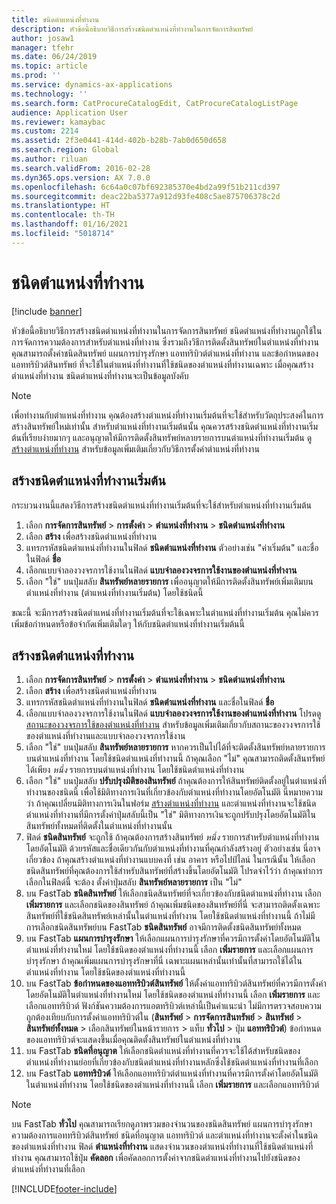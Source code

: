 ```yaml
---
title: ชนิดตำแหน่งที่ทำงาน
description: หัวข้อนี้อธิบายวิธีการสร้างชนิดตำแหน่งที่ทำงานในการจัดการสินทรัพย์
author: josaw1
manager: tfehr
ms.date: 06/24/2019
ms.topic: article
ms.prod: ''
ms.service: dynamics-ax-applications
ms.technology: ''
ms.search.form: CatProcureCatalogEdit, CatProcureCatalogListPage
audience: Application User
ms.reviewer: kamaybac
ms.custom: 2214
ms.assetid: 2f3e0441-414d-402b-b28b-7ab0d650d658
ms.search.region: Global
ms.author: riluan
ms.search.validFrom: 2016-02-28
ms.dyn365.ops.version: AX 7.0.0
ms.openlocfilehash: 6c64a0c07bf692385370e4bd2a99f51b211cd397
ms.sourcegitcommit: deac22ba5377a912d93fe408c5ae875706378c2d
ms.translationtype: HT
ms.contentlocale: th-TH
ms.lasthandoff: 01/16/2021
ms.locfileid: "5018714"
---
```

# <a name="functional-location-types"></a>ชนิดตำแหน่งที่ทำงาน

[!include [banner](../../includes/banner.md)]

 

หัวข้อนี้อธิบายวิธีการสร้างชนิดตำแหน่งที่ทำงานในการจัดการสินทรัพย์ ชนิดตำแหน่งที่ทำงานถูกใช้ในการจัดการความต้องการสำหรับตำแหน่งที่ทำงาน ซึ่งรวมถึงวิธีการติดตั้งสินทรัพย์ในตำแหน่งที่ทำงาน คุณสามารถตั้งค่าชนิดสินทรัพย์ แผนการบำรุงรักษา แอททริบิวต์ตำแหน่งที่ทำงาน และข้อกำหนดของแอททริบิวต์สินทรัพย์ ที่จะใช้ในตำแหน่งที่ทำงานที่ใช้ชนิดของตำแหน่งที่ทำงานเฉพาะ เมื่อคุณสร้างตำแหน่งที่ทำงาน ชนิดตำแหน่งที่ทำงานจะเป็นข้อมูลบังคับ

>[!NOTE] 
>เพื่อทำงานกับตำแหน่งที่ทำงาน คุณต้องสร้างตำแหน่งที่ทำงานเริ่มต้นที่จะใช้สำหรับวัตถุประสงค์ในการสร้างสินทรัพย์ใหม่เท่านั้น สำหรับตำแหน่งที่ทำงานเริ่มต้นนั้น คุณควรสร้างชนิดตำแหน่งที่ทำงานเริ่มต้นที่เรียบง่ายมากๆ และอนุญาตให้มีการติดตั้งสินทรัพย์หลายรายการบนตำแหน่งที่ทำงานเริ่มต้น ดู [สร้างตำแหน่งที่ทำงาน](../functional-locations/create-functional-locations.md) สำหรับข้อมูลเพิ่มเติมเกี่ยวกับวิธีการตั้งค่าตำแหน่งที่ทำงาน

## <a name="create-a-default-functional-location-type"></a>สร้างชนิดตำแหน่งที่ทำงานเริ่มต้น

กระบวนงานนี้แสดงวิธีการสร้างชนิดตำแหน่งที่ทำงานเริ่มต้นที่จะใช้สำหรับตำแหน่งที่ทำงานเริ่มต้น

1. เลือก **การจัดการสินทรัพย์** > **การตั้งค่า** > **ตำแหน่งที่ทำงาน** > **ชนิดตำแหน่งที่ทำงาน**
2. เลือก **สร้าง** เพื่อสร้างชนิดตำแหน่งที่ทำงาน
3. แทรกรหัสชนิดตำแหน่งที่ทำงานในฟิลด์ **ชนิดตำแหน่งที่ทำงาน** ตัวอย่างเช่น "ค่าเริ่มต้น" และชื่อในฟิลด์ **ชื่อ**
4. เลือกแบบจำลองวงจรการใช้งานในฟิลด์ **แบบจำลองวงจรการใช้งานของตำแหน่งที่ทำงาน**
5. เลือก "ใช่" บนปุ่มสลับ **สินทรัพย์หลายรายการ** เพื่ออนุญาตให้มีการติดตั้งสินทรัพย์เพิ่มเติมบนตำแหน่งที่ทำงาน (ตำแหน่งที่ทำงานเริ่มต้น) โดยใช้ชนิดนี้

ขณะนี้ จะมีการสร้างชนิดตำแหน่งที่ทำงานเริ่มต้นที่จะใช้เฉพาะในตำแหน่งที่ทำงานเริ่มต้น คุณไม่ควรเพิ่มข้อกำหนดหรือข้อจำกัดเพิ่มเติมใดๆ ให้กับชนิดตำแหน่งที่ทำงานเริ่มต้นนี้


## <a name="create-functional-location-types"></a>สร้างชนิดตำแหน่งที่ทำงาน

1. เลือก **การจัดการสินทรัพย์** > **การตั้งค่า** > **ตำแหน่งที่ทำงาน** > **ชนิดตำแหน่งที่ทำงาน**
2. เลือก **สร้าง** เพื่อสร้างชนิดตำแหน่งที่ทำงาน
3. แทรกรหัสชนิดตำแหน่งที่ทำงานในฟิลด์ **ชนิดตำแหน่งที่ทำงาน** และชื่อในฟิลด์ **ชื่อ**
4. เลือกแบบจำลองวงจรการใช้งานในฟิลด์ **แบบจำลองวงจรการใช้งานของตำแหน่งที่ทำงาน** โปรดดู [สถานะของวงจรการใช้ของตำแหน่งที่ทำงาน](../setup-for-functional-locations/functional-location-stages.md) สำหรับข้อมูลเพิ่มเติมเกี่ยวกับสถานะของวงจรการใช้ของตำแหน่งที่ทำงานและแบบจำลองวงจรการใช้งาน
5. เลือก "ใช่" บนปุ่มสลับ **สินทรัพย์หลายรายการ** หากควรเป็นไปได้ที่จะติดตั้งสินทรัพย์หลายรายการบนตำแหน่งที่ทำงาน โดยใช้ชนิดตำแหน่งที่ทำงานนี้ ถ้าคุณเลือก "ไม่" คุณสามารถติดตั้งสินทรัพย์ได้เพียง *หนึ่ง* รายการบนตำแหน่งที่ทำงาน โดยใช้ชนิดตำแหน่งที่ทำงาน
6. เลือก "ใช่" บนปุ่มสลับ **ปรับปรุงมิติของสินทรัพย์** ถ้าคุณต้องการให้สินทรัพย์ติดตั้งอยู่ในตำแหน่งที่ทำงานของชนิดนี้ เพื่อใช้มิติทางการเงินที่เกี่ยวข้องกับตำแหน่งที่ทำงานโดยอัตโนมัติ นี่หมายความว่า ถ้าคุณเปลี่ยนมิติทางการเงินในฟอร์ม [สร้างตำแหน่งที่ทำงาน](../functional-locations/create-functional-locations.md) และตำแหน่งที่ทำงานจะใช้ชนิดตำแหน่งที่ทำงานที่มีการตั้งค่าปุ่มสลับนี้เป็น "ใช่" มิติทางการเงินจะถูกปรับปรุงโดยอัตโนมัติในสินทรัพย์ทั้งหมดที่ติดตั้งในตำแหน่งที่ทำงานนั้น
7. ฟิลด์ **ชนิดสินทรัพย์** จะถูกใช้ ถ้าคุณต้องการสร้างสินทรัพย์ *หนึ่ง* รายการสำหรับตำแหน่งที่ทำงานโดยอัตโนมัติ ด้วยรหัสและชื่อเดียวกันกับตำแหน่งที่ทำงานที่คุณกำลังสร้างอยู่ ตัวอย่างเช่น นี่อาจเกี่ยวข้อง ถ้าคุณสร้างตำแหน่งที่ทำงานแบบคงที่ เช่น อาคาร หรือไปป์ไลน์ ในกรณีนั้น ให้เลือกชนิดสินทรัพย์ที่คุณต้องการใช้สำหรับสินทรัพย์ที่สร้างขึ้นโดยอัตโนมัติ โปรดจำไว้ว่า ถ้าคุณทำการเลือกในฟิลด์นี้ จะต้อง ตั้งค่าปุ่มสลับ **สินทรัพย์หลายรายการ** เป็น "ไม่"
8. บน FastTab **ชนิดสินทรัพย์** ให้เลือกชนิดสินทรัพย์ที่จะเกี่ยวข้องกับชนิดตำแหน่งที่ทำงาน เลือก **เพิ่มรายการ** และเลือกชนิดของสินทรัพย์ ถ้าคุณเพิ่มชนิดของสินทรัพย์ที่นี่ จะสามารถติดตั้งเฉพาะสินทรัพย์ที่ใช้ชนิดสินทรัพย์เหล่านั้นในตำแหน่งที่ทำงาน โดยใช้ชนิดตำแหน่งที่ทำงานนี้ ถ้าไม่มีการเลือกชนิดสินทรัพย์บน FastTab **ชนิดสินทรัพย์** อาจมีการติดตั้งชนิดสินทรัพย์ทั้งหมด
9. บน FastTab **แผนการบำรุงรักษา** ให้เลือกแผนการบำรุงรักษาที่ควรมีการตั้งค่าโดยอัตโนมัติในตำแหน่งที่ทำงานใหม่ โดยใช้ชนิดของตำแหน่งที่ทำงานนี้ เลือก **เพิ่มรายการ** และเลือกแผนการบำรุงรักษา ถ้าคุณเพิ่มแผนการบำรุงรักษาที่นี่ เฉพาะแผนเหล่านั้นเท่านั้นที่สามารถใช้ได้ในตำแหน่งที่ทำงาน โดยใช้ชนิดของตำแหน่งที่ทำงานนี้
10. บน FastTab **ข้อกำหนดของแอททริบิวต์สินทรัพย์** ให้ตั้งค่าแอททริบิวต์สินทรัพย์ที่ควรมีการตั้งค่าโดยอัตโนมัติในตำแหน่งที่ทำงานใหม่ โดยใช้ชนิดของตำแหน่งที่ทำงานนี้ เลือก **เพิ่มรายการ** และเลือกแอททริบิวต์ ฟังก์ชันความต้องการแอตทริบิวต์เหล่านี้เป็นคำแนะนำ ไม่มีการตรวจสอบความถูกต้องเทียบกับการตั้งค่าแอททริบิวต์ใน (**สินทรัพย์** > **การจัดการสินทรัพย์** > **สินทรัพย์** > **สินทรัพย์ทั้งหมด** > เลือกสินทรัพย์ในหน้ารายการ > แท็บ **ทั่วไป** > ปุ่ม **แอททริบิวต์**) ข้อกำหนดของแอททริบิวต์จะแสดงขึ้นเมื่อคุณติดตั้งสินทรัพย์ในตำแหน่งที่ทำงาน
11. บน FastTab **ชนิดที่อนุญาต** ให้เลือกชนิดตำแหน่งที่ทำงานที่ควรจะใช้ได้สำหรับชนิดของตำแหน่งที่ทำงานย่อยที่เกี่ยวข้องกับชนิดตำแหน่งที่ทำงานหลักซึ่งใช้ชนิดตำแหน่งที่ทำงานที่เลือก
12. บน FastTab **แอททริบิวต์** ให้เลือกแอททริบิวต์ตำแหน่งที่ทำงานที่ควรมีการตั้งค่าโดยอัตโนมัติในตำแหน่งที่ทำงาน โดยใช้ชนิดของตำแหน่งที่ทำงานนี้ เลือก **เพิ่มรายการ** และเลือกแอททริบิวต์


>[!NOTE] 
>บน FastTab **ทั่วไป** คุณสามารถเรียกดูภาพรวมของจำนวนของชนิดสินทรัพย์ แผนการบำรุงรักษา ความต้องการแอททริบิวต์สินทรัพย์ ชนิดที่อนุญาต แอททริบิวต์ และตำแหน่งที่ทำงานจะตั้งค่าในชนิดของตำแหน่งที่ทำงาน ฟิลด์ **ตำแหน่งที่ทำงาน** แสดงจำนวนของตำแหน่งที่ทำงานที่ใช้ชนิดตำแหน่งที่ทำงาน คุณสามารถใช้ปุ่ม **คัดลอก** เพื่อคัดลอกการตั้งค่าจากชนิดตำแหน่งที่ทำงานไปยังชนิดของตำแหน่งที่ทำงานที่เลือก


[!INCLUDE[footer-include](../../../includes/footer-banner.md)]